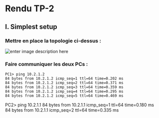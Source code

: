 # Rendu TP-2

## I. Simplest setup

### Mettre en place la topologie ci-dessus :

![enter image description here](https://i.imgur.com/g9r27S6.png)


### Faire communiquer les deux PCs :

    PC1> ping 10.2.1.2
    84 bytes from 10.2.1.2 icmp_seq=1 ttl=64 time=0.202 ms
    84 bytes from 10.2.1.2 icmp_seq=2 ttl=64 time=0.371 ms
    84 bytes from 10.2.1.2 icmp_seq=3 ttl=64 time=0.359 ms
    84 bytes from 10.2.1.2 icmp_seq=4 ttl=64 time=0.295 ms
    84 bytes from 10.2.1.2 icmp_seq=5 ttl=64 time=0.469 ms

PC2> ping 10.2.1.1
84 bytes from 10.2.1.1 icmp_seq=1 ttl=64 time=0.180 ms
84 bytes from 10.2.1.1 icmp_seq=2 ttl=64 time=0.335 ms

<!--stackedit_data:
eyJoaXN0b3J5IjpbLTE3MDg0OTU4MzQsMTY3NzA3ODcyN119
-->